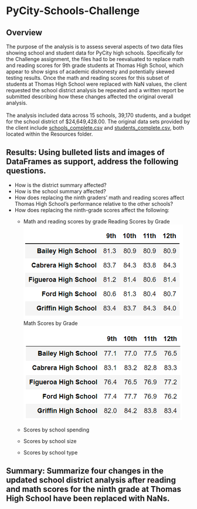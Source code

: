 # PyCity-Schools-Challenge
## Overview
The purpose of the analysis is to assess several aspects of two data files showing school and student data for PyCity high schools. Specifically for the Challenge assignment, the files had to be reevaluated to replace math and reading scores for 9th grade students at Thomas High School, which appear to show signs of academic dishonesty and potentially skewed testing results. Once the math and reading scores for this subset of students at Thomas High School were replaced with NaN values, the client requested the school district analysis be repeated and a written report be submitted describing how these changes affected the original overall analysis.<br />
<br />The analysis included data across 15 schools, 39,170 students, and a budget for the school district of $24,649,428.00. The original data sets provided by the client include [schools_complete.csv](https://github.com/banasibb/PyCity-Schools-Challenge/blob/f1cf64828634a90e3ce69653bb5f2b4f88333695/Resources/schools_complete.csv) and [students_complete.csv](https://github.com/banasibb/PyCity-Schools-Challenge/blob/f1cf64828634a90e3ce69653bb5f2b4f88333695/Resources/students_complete.csv), both located within the Resources folder. 
## Results: Using bulleted lists and images of DataFrames as support, address the following questions.
- How is the district summary affected?
- How is the school summary affected?
- How does replacing the ninth graders’ math and reading scores affect Thomas High School’s performance relative to the other schools?
- How does replacing the ninth-grade scores affect the following:
    - Math and reading scores by grade
        Reading Scores by Grade
![Chart 5](https://github.com/banasibb/PyCity-Schools-Challenge/blob/9b85f2b0907c7580334d3a463cd31af0bcf30e74/Challenge_Screenshots/new_Reading_Scores_by_grade.png)<br />
        Math Scores by Grade
![Chart 6](https://github.com/banasibb/PyCity-Schools-Challenge/blob/9b85f2b0907c7580334d3a463cd31af0bcf30e74/Challenge_Screenshots/new_math_Scores_by_grade.png)<br />

    - Scores by school spending
    - Scores by school size
    - Scores by school type
## Summary: Summarize four changes in the updated school district analysis after reading and math scores for the ninth grade at Thomas High School have been replaced with NaNs.
